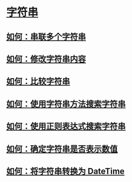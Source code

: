 # [字符串](index.md)
## [如何：串联多个字符串](how-to-concatenate-multiple-strings.md)
## [如何：修改字符串内容](how-to-modify-string-contents.md)
## [如何：比较字符串](how-to-compare-strings.md)
## [如何：使用字符串方法搜索字符串](how-to-search-strings-using-string-methods.md)
## [如何：使用正则表达式搜索字符串](how-to-search-strings-using-regular-expressions.md)
## [如何：确定字符串是否表示数值](how-to-determine-whether-a-string-represents-a-numeric-value.md)
## [如何：将字符串转换为 DateTime](how-to-convert-a-string-to-a-datetime.md)

